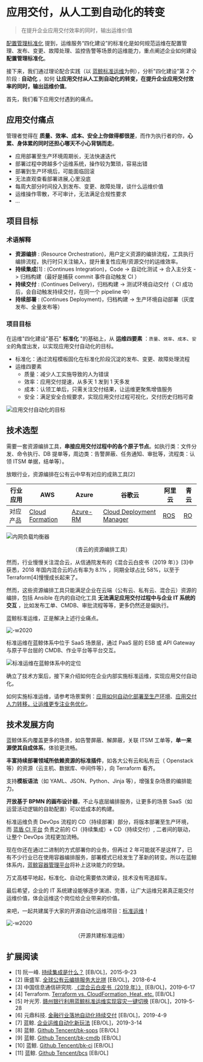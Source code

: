 # 应用交付，从人工到自动化的转变

> 在提升企业应用交付效率的同时，输出运维价值

[配置管理标准化](../CMDB/Configuration_management_standardization.md) 提到，运维服务“四化建设”的标准化是如何规范运维在配置管理、发布、变更、故障处理、监控告警等场景的运维能力，重点阐述企业如何建设 **配置管理标准化**。

接下来，我们通过理论配合实践（以 [蓝鲸标准运维](../../../标准运维/产品白皮书/产品简介/README.md)为例），分析"四化建设"第 2 个阶段 : **自动化** ，如何 **让应用交付从人工到自动化的转变，在提升企业应用交付效率的同时，输出运维价值**。

首先，我们看下应用交付遇到的痛点。

## 应用交付痛点
管理者觉得在 **质量、效率、成本、安全上你做得都很差**，而作为执行者的你，**心累、身体累的同时还担心哪天不小心背锅而走**。

- 应用部署至生产环境周期长，无法快速迭代
- 部署过程中跨越多个运维系统，操作较为繁琐，容易出错
- 部署到生产环境后，可能面临回滚
- 无法直观查看部署进展,心里没底
- 每周大部分时间投入到发布、变更、故障处理，谈什么运维价值
- 运维操作零散，不可审计，无法满足合规性要求
- ...

## 项目目标

### 术语解释
- **资源编排** : (Resource Orchestration)，用户定义资源的编排流程，工具执行编排流程，执行时只关注输入，提升重复性应用/资源交付的运维效率。
- **持续集成**[1] : (Continues Integration)，Code -> 自动化测试 -> 合入主分支 -> 归档构建（最好是捕获 commit 事件自动触发 CI ）
- **持续交付** : (Continues Delivery)，归档构建 -> 测试环境自动交付（ CI 成功后，会自动触发持续交付，在同一个 pipeline 中）
- **持续部署** : (Continues Deployment)，归档构建 -> 生产环境自动部署（灰度发布、全量发布等）

### 项目目标

在运维"四化建设"基石" **标准化** "的基础上，从 **运维四要素** ：`质量`、`效率`、`成本`、`安全`的角度出发，以实现应用交付自动化的目标。

- 标准化：通过流程模板固化在标准化阶段沉淀的发布、变更、故障处理流程
- 运维四要素
    - 质量：减少人工实施导致的人为错误
    - 效率：应用交付提速，从多天 1 发到 1 天多发
    - 成本：认领工单后，只需关注交付结果，让运维更聚焦增值服务
    - 安全：满足安全合规要求，实现应用交付过程可视化，交付历史归档可查

![应用交付自动化的目标](../assets/%E5%BA%94%E7%94%A8%E4%BA%A4%E4%BB%98%E8%87%AA%E5%8A%A8%E5%8C%96%E7%9A%84%E7%9B%AE%E6%A0%87-1.png)


## 技术选型

需要一套资源编排工具，**串接应用交付过程中的各个原子节点**。如执行类：文件分发、命令执行、DB 提单等，周边类：告警屏蔽、任务通知、审批等，流程类：认领 ITSM 单据，结单等）。

放眼行业，资源编排在公有云中早有对应的成熟工具[2]

| 行业应用 | AWS | Azure | 谷歌云 | 阿里云 | 青云 |
| --- | --- | --- | --- | --- | --- |
| 对应产品 | [Cloud Formation](https://docs.aws.amazon.com/zh_cn/AWSCloudFormation/latest/UserGuide/Welcome.html) | [Azure-RM](https://docs.microsoft.com/zh-cn/azure/azure-resource-manager/resource-group-overview)  | [Cloud Deployment Manager](https://cloud.google.com/deployment-manager/docs/quickstart) | [ROS](https://help.aliyun.com/document_detail/28852.html) | [RO](https://docs.qingcloud.com/product/operation/topology) |

![内网负载均衡器](../assets/%E5%86%85%E7%BD%91%E8%B4%9F%E8%BD%BD%E5%9D%87%E8%A1%A1%E5%99%A8.png)

<center>（青云的资源编排工具）</center>

然而，行业慢慢关注混合云，从信通院发布的《混合云白皮书（2019 年）》[3]中获悉，2018 年国内混合云的占有率为 8.1% ，同期全球占比 58%，以至于 Terraform[4]慢慢成长起来了。

然而，这些资源编排工具只能满足企业在云端（公有云、私有云、混合云）资源的编排，包括 Ansible 在内的自动化工具 **无法满足应用交付过程中与企业 IT 系统的交互** ，比如发布工单、CMDB、审批流程等等，更多仍然还是偏执行。

蓝鲸标准运维，正是解决上述行业痛点。

![-w2020](../assets/15617076684346.jpg)

标准运维在蓝鲸体系中位于 SaaS 场景层，通过 PaaS 层的 ESB 或 API Gateway 与原子平台层的 CMDB、作业平台等平台交互。

![标准运维在蓝鲸体系中的定位](../assets/%E6%A0%87%E5%87%86%E8%BF%90%E7%BB%B4%E5%9C%A8%E8%93%9D%E9%B2%B8%E4%BD%93%E7%B3%BB%E4%B8%AD%E7%9A%84%E5%AE%9A%E4%BD%8D-1.png)

确立了技术方案后，接下来介绍如何在企业内部实施标准运维，实现应用交付自动化。

如何实施标准运维，请参考场景案例：[应用如何自动化部署至生产环境](../CMDB/CMDB_integration.md)、[应用交付人力转移，让运维更专注业务优化](ops_half_automation.md)。

## 技术发展方向

蓝鲸体系内覆盖更多的场景，如告警屏蔽、解屏蔽，关联 ITSM 工单等，**单一来源使其自成体系**，体验更流畅。

**丰富持续部署领域所依赖资源的标准插件**，如各大公有云和私有云（ Openstack 等）的资源（云主机、数据库、中间件等），向 Terraform 看齐。

支持**模板语法**（如 YAML、JSON、Python、Jinja 等），增强复杂场景的编排能力。

**开放基于 BPMN 的画布设计器**，不止与底层编排服务，让更多的场景 SaaS（如运营活动逻辑的自助配置）可以低成本的构建。

标准运维负责 DevOps 流程的 CD（持续部署）部分，将版本部署至生产环境，而 [蓝盾 CI 平台](https://github.com/Tencent/bk-ci) 负责之前的 CI（持续集成）+ CD（持续交付）, 二者间的联动，让整个 DevOps 流程更加流畅。

现在你还在通过二进制的方式部署你的业务，但再过 2 年可能就不是这样了，已有不少行业已在使用容器编排服务，部署模式已经发生了革新的转变。所以在蓝鲸体系内，[蓝鲸容器管理平台](https://github.com/Tencent/bk-bcs)将补上这块能力的空缺。

万丈高楼平地起，标准化、自动化需要依次建设，技术没有弯道超车。

最后希望，企业的 IT 系统建设能够逐步演进、完善，让广大运维兄弟真正能交付运维价值，体会运维这个岗位给企业带来的价值。

来吧，一起共建属于大家的开源自动化运维项目：[标准运维](https://github.com/Tencent/bk-sops)！

![-w2020](../assets/15617132080186.jpg)
<center>（开源共建标准运维）</center>

## 扩展阅读
- [1] 阮一峰. [持续集成是什么？](http://www.ruanyifeng.com/blog/2015/09/continuous-integration.html) [EB/OL]，2015-9-23
- [2] 唐盛军. [全球公有云编排服务大比拼](https://bbs.huaweicloud.com/blogs/50719c3767c411e89fc57ca23e93a89f) [EB/OL]，2018-6-4
- [3] 中国信息通信研究院. [《混合云白皮书（2019 年）》](https://mp.weixin.qq.com/s/efqSLdrKu0OtWiUsCullyg) [EB/OL]，2019-6-17
- [4] Terraform. [Terraform vs. CloudFormation, Heat, etc.](https://www.terraform.io/intro/vs/cloudformation.html) [EB/OL]
- [5] 叶光芳. [赣州银行利用蓝鲸标准运维实现容灾一键切换](https://mp.weixin.qq.com/s/rCPDpxDG5v_BFo1gPRNq3w) [EB/OL]，2019-5-28
- [6] 元鼎科技. [金融行业落地自动化持续交付](https://mp.weixin.qq.com/s/MPNjXzpOMqgigvUVzU8hiA) [EB/OL]，2019-4-9
- [7] 蓝鲸. [企业运维自动化新玩法](https://mp.weixin.qq.com/s/Qk0kL-581cugcRXiJnqKgg) [EB/OL]，2019-3-14
- [8] 蓝鲸. [Github Tencent/bk-sops](https://github.com/Tencent/bk-sops) [EB/OL]
- [9] 蓝鲸. [Github Tencent/bk-cmdb](https://github.com/Tencent/bk-cmdb) [EB/OL]
- [10] 蓝鲸. [Github Tencent/bk-ci](https://github.com/Tencent/bk-ci) [EB/OL]
- [11] 蓝鲸. [Github Tencent/bcs](https://github.com/Tencent/bk-bcs) [EB/OL]
